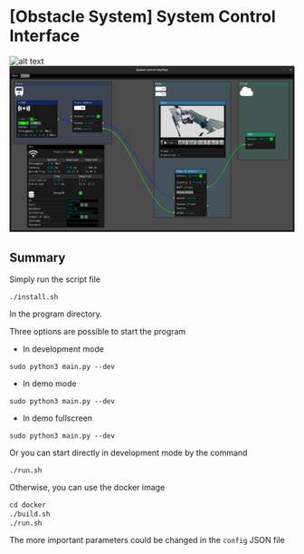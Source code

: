 # [Obstacle System] System Control Interface

![alt text](https://github.com/nsviel/Obstacle-Control_Interface_Module/src/param/icon/interface.png)
![Alt text](src/param/icon/interface.png?raw=true "Optional Title")
## Summary

Simply run the script file
```
./install.sh
```
In the program directory.

Three options are possible to start the program
- In development mode
```
sudo python3 main.py --dev
```
- In demo mode
```
sudo python3 main.py --dev
```
- In demo fullscreen
```
sudo python3 main.py --dev
```

Or you can start directly in development mode by the command
```
./run.sh
```

Otherwise, you can use the docker image
```
cd docker
./build.sh
./run.sh
```

The more important parameters could be changed in the ```config``` JSON file
